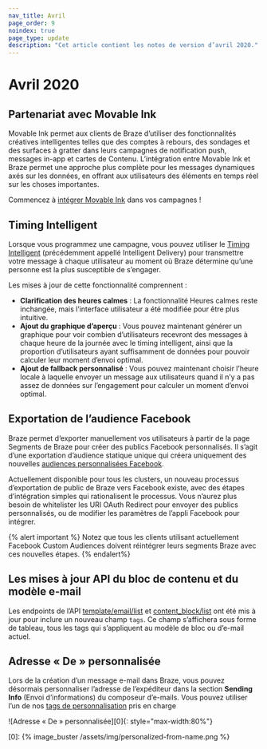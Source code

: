 ```yaml
---
nav_title: Avril
page_order: 9
noindex: true
page_type: update
description: "Cet article contient les notes de version d’avril 2020."
---
```

# Avril 2020

## Partenariat avec Movable Ink

Movable Ink permet aux clients de Braze d’utiliser des fonctionnalités créatives intelligentes telles que des comptes à rebours, des sondages et des surfaces à gratter dans leurs campagnes de notification push, messages in-app et cartes de Contenu. L’intégration entre Movable Ink et Braze permet une approche plus complète pour les messages dynamiques axés sur les données, en offrant aux utilisateurs des éléments en temps réel sur les  choses importantes.

Commencez à [intégrer Movable Ink]({{site.baseurl}}/partners/channel_extensions/creative_and_personalization/intelligent_creative/movable_ink/) dans vos campagnes !

## Timing Intelligent

Lorsque vous programmez une campagne, vous pouvez utiliser le [Timing Intelligent]({{site.baseurl}}/user_guide/intelligence/intelligent_timing/) (précédemment appellé Intelligent Delivery) pour transmettre votre message à chaque utilisateur au moment où Braze détermine qu’une personne est la plus susceptible de s’engager.

Les mises à jour de cette fonctionnalité comprennent :
- **Clarification des heures calmes** : La fonctionnalité Heures calmes reste inchangée, mais l’interface utilisateur a été modifiée pour être plus intuitive.
- **Ajout du graphique d’aperçu** : Vous pouvez maintenant générer un graphique pour voir combien d’utilisateurs recevront des messages à chaque heure de la journée avec le timing intelligent, ainsi que la proportion d’utilisateurs ayant suffisamment de données pour pouvoir calculer leur moment d’envoi optimal.
- **Ajout de fallback personnalisé** : Vous pouvez maintenant choisir l’heure locale à laquelle envoyer un message aux utilisateurs quand il n’y a pas assez de données sur l’engagement pour calculer un moment d’envoi optimal.

## Exportation de l’audience Facebook

Braze permet d’exporter manuellement vos utilisateurs à partir de la page Segments de Braze pour créer des publics Facebook personnalisés. Il s’agit d’une exportation d’audience statique unique qui créera uniquement des nouvelles [audiences personnalisées Facebook]({{site.baseurl}}/partners/facebook/).

Actuellement disponible pour tous les clusters, un nouveau processus d’exportation de public de Braze vers Facebook existe, avec des étapes d’intégration simples qui rationalisent le processus. Vous n’aurez plus besoin de whitelister les URI OAuth Redirect pour envoyer des publics personnalisés, ou de modifier les paramètres de l’appli Facebook pour intégrer.

{% alert important %}
Notez que tous les clients utilisant actuellement Facebook Custom Audiences doivent réintégrer leurs segments Braze avec ces nouvelles étapes.
{% endalert%}


## Les mises à jour API du bloc de contenu et du modèle e-mail

Les endpoints de l’API [template/email/list]({{site.baseurl}}/api/endpoints/templates/email_templates/get_list_email_templates/) et [content_block/list]({{site.baseurl}}/api/endpoints/templates/content_blocks_templates/get_list_email_content_blocks/) ont été mis à jour pour inclure un nouveau champ `tags`.  Ce champ s’affichera sous forme de tableau, tous les tags qui s’appliquent au modèle de bloc ou d’e-mail actuel.

## Adresse « De » personnalisée

Lors de la création d’un message e-mail dans Braze, vous pouvez désormais personnaliser l’adresse de l’expéditeur dans la section **Sending Info** (Envoi d’informations) du composeur d’e-mails. Vous pouvez utiliser l’un de nos [tags de personnalisation]({{site.baseurl}}/user_guide/personalization_and_dynamic_content/liquid/supported_personalization_tags/) pris en charge

![Adresse « De » personnalisée][0]{: style="max-width:80%"}

[0]: {% image_buster /assets/img/personalized-from-name.png %}
